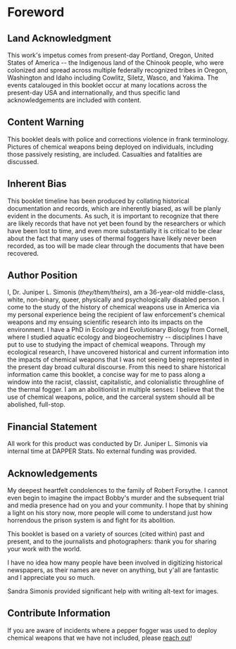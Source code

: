 

# Foreword

## Land Acknowledgment

This work's impetus comes from present-day Portland, Oregon, United States of America -- the Indigenous land of the Chinook people, who were colonized and spread across multiple federally recognized tribes in Oregon, Washington and Idaho including Cowlitz, Siletz, Wasco, and Yakima.
The events catalouged in this booklet occur at many locations across the present-day USA and internationally, and thus specific land acknowledgements are included with content.

## Content Warning

This booklet deals with police and corrections violence in frank terminology.
Pictures of chemical weapons being deployed on individuals, including those passively resisting, are included.
Casualties and fatalities are discussed.

## Inherent Bias

This booklet timeline has been produced by collating historical documentation and records, which are inherently biased, as will be planly evident in the documents.
As such, it is important to recognize that there are likely records that have not yet been found by the researchers or which have been lost to time, and even more substantially it is critical to be clear about the fact that many uses of thermal foggers have likely never been recorded, as too will be made clear through the documents that have been recovered.

## Author Position

I, Dr. Juniper L. Simonis (_they/them/theirs_), am a 36-year-old middle-class, white, non-binary, queer, physically and psychologically disabled person. 
I come to the study of the history of chemical weapons use in America via my personal experience being the recipient of law enforcement's chemical weapons and my ensuing scientific research into its impacts on the environment.
I have a PhD in Ecology and Evolutionary Biology from Cornell, where I studied aquatic ecology and biogeochemistry -- disciplines I have put to use to studying the impact of chemical weapons.
Through my ecological research, I have uncovered historical and current information into the impacts of chemical weapons that I was not seeing being represented in the present day broad cultural discourse.
From this need to share historical information came this booklet, a concise way for me to pass along a window into the racist, classist, capitalistic, and colonialistic throughline of the thermal fogger.
I am an abolitionist in multiple senses: I believe that the use of chemical weapons, police, and the carceral system should all be abolished, full-stop.

## Financial Statement

All work for this product was conducted by Dr. Juniper L. Simonis via internal time at DAPPER Stats.
No external funding was provided.

## Acknowledgements

My deepest heartfelt condolences to the family of Robert Forsythe.
I cannot even begin to imagine the impact Bobby's murder and the subsequent trial and media presence had on you and your community.
I hope that by shining a light on his story now, more people will come to understand just how horrendous the prison system is and fight for its abolition.

This booklet is based on a variety of sources (cited within) past and present, and to the journalists and photographers: thank you for sharing your work with the world. 

I have no idea how many people have been involved in digitizing historical newspapers, as their names are never on anything, but y'all are fantastic and I appreciate you so much.

Sandra Simonis provided significant help with writing alt-text for images.

## Contribute Information 

If you are aware of incidents where a pepper fogger was used to deploy chemical weapons that we have not included, please [reach out](/contact/)!
